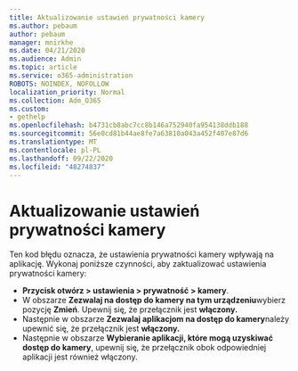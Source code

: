 ```yaml
---
title: Aktualizowanie ustawień prywatności kamery
ms.author: pebaum
author: pebaum
manager: mnirkhe
ms.date: 04/21/2020
ms.audience: Admin
ms.topic: article
ms.service: o365-administration
ROBOTS: NOINDEX, NOFOLLOW
localization_priority: Normal
ms.collection: Adm_O365
ms.custom:
- gethelp
ms.openlocfilehash: b4731cb8abc7cc8b146a752940fa954138ddb188
ms.sourcegitcommit: 56e0cd81b44ae8fe7a63810a043a452f407e87d6
ms.translationtype: MT
ms.contentlocale: pl-PL
ms.lasthandoff: 09/22/2020
ms.locfileid: "48274837"
---
```

# <a name="update-your-cameras-privacy-settings"></a>Aktualizowanie ustawień prywatności kamery

Ten kod błędu oznacza, że ustawienia prywatności kamery wpływają na aplikację. Wykonaj poniższe czynności, aby zaktualizować ustawienia prywatności kamery:

- **Przycisk otwórz > ustawienia > prywatność > kamery**.
- W obszarze **Zezwalaj na dostęp do kamery na tym urządzeniu**wybierz pozycję **Zmień**. Upewnij się, że przełącznik jest **włączony.**
- Następnie w obszarze **Zezwalaj aplikacjom na dostęp do kamery**należy upewnić się, że przełącznik jest **włączony.**
- Następnie w obszarze **Wybieranie aplikacji, które mogą uzyskiwać dostęp do kamery**, upewnij się, że przełącznik obok odpowiedniej aplikacji jest również włączony.
